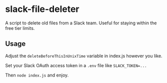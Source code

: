 # slack-file-deleter
A script to delete old files from a Slack team. Useful for staying within the free tier limits.

## Usage 

Adjust the `deleteBeforeThisInUnixTime` variable in index.js however you like.

Set your Slack OAuth access token in a `.env` file like `SLACK_TOKEN=...`

Then `node index.js` and enjoy.